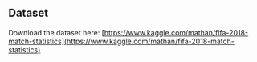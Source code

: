 ## Dataset  

Download the dataset here: [https://www.kaggle.com/mathan/fifa-2018-match-statistics](https://www.kaggle.com/mathan/fifa-2018-match-statistics)
